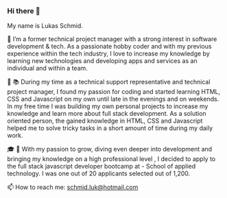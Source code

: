 ### Hi there 👋

My name is Lukas Schmid. 

:man: I’m a former technical project manager with a strong interest in software development & tech. As a passionate hobby coder and with my previous experience within the tech industry, I love to increase my knowledge by learning new technologies and developing apps and services as an individual and within a team.

🌱 :books: During my time as a technical support representative and technical project manager, I found my passion for coding and started learning HTML, CSS and Javascript on my own until late in the evenings and on weekends. 
In my free time I was building my own personal projects to increase my knowledge and learn more about full stack development. 
As a solution oriented person, the gained knowledge in HTML, CSS and Javascript helped me to solve tricky tasks in a short amount of time during my daily work.

:mortar_board: :rocket: With my passion to grow, diving even deeper into development and bringing my knowledge on a high professional level , I decided to apply to the full stack javascript developer bootcamp at </salt> - School of applied technology. I was one out of 20 applicants selected out of 1,200.

📫 How to reach me: schmid.luk@hotmail.com  


<!--
**lukas-schmid/lukas-schmid** is a ✨ _special_ ✨ repository because its `README.md` (this file) appears on your GitHub profile.

🔭 I’m currently working on the final project for the 3 month bootcamp at </salt> - School of applied technology

Here are some ideas to get you started:

- 🔭 I’m currently working on ...
- 🌱 I’m currently learning ...
- 👯 I’m looking to collaborate on ...
- 🤔 I’m looking for help with ...
- 💬 Ask me about ...
- 📫 How to reach me: ...
- 😄 Pronouns: ...
- ⚡ Fun fact: ...
-->
